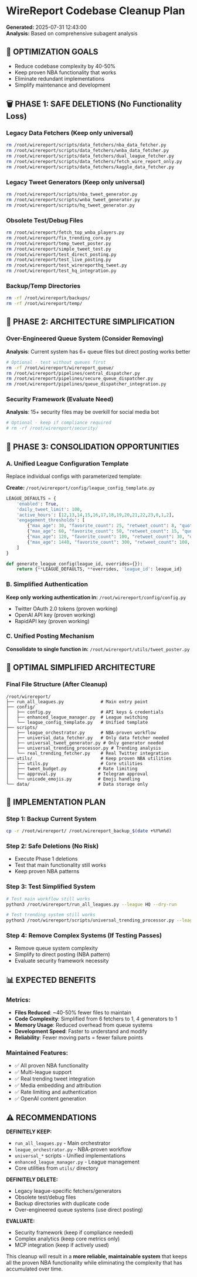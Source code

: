 # WireReport Codebase Cleanup Plan
**Generated:** 2025-07-31 12:43:00  
**Analysis:** Based on comprehensive subagent analysis

## 🎯 OPTIMIZATION GOALS
- Reduce codebase complexity by 40-50%
- Keep proven NBA functionality that works
- Eliminate redundant implementations
- Simplify maintenance and development

## 🗑️ PHASE 1: SAFE DELETIONS (No Functionality Loss)

### Legacy Data Fetchers (Keep only universal)
```bash
rm /root/wirereport/scripts/data_fetchers/nba_data_fetcher.py
rm /root/wirereport/scripts/data_fetchers/wnba_data_fetcher.py  
rm /root/wirereport/scripts/data_fetchers/dual_league_fetcher.py
rm /root/wirereport/scripts/data_fetchers/fetch_wire_report_only.py
rm /root/wirereport/scripts/data_fetchers/kaggle_data_fetcher.py
```

### Legacy Tweet Generators (Keep only universal)
```bash
rm /root/wirereport/scripts/nba_tweet_generator.py
rm /root/wirereport/scripts/wnba_tweet_generator.py
rm /root/wirereport/scripts/hq_tweet_generator.py
```

### Obsolete Test/Debug Files
```bash
rm /root/wirereport/fetch_top_wnba_players.py
rm /root/wirereport/fix_trending_core.py  
rm /root/wirereport/temp_tweet_poster.py
rm /root/wirereport/simple_tweet_test.py
rm /root/wirereport/test_direct_posting.py
rm /root/wirereport/test_live_posting.py
rm /root/wirereport/test_wirereporthq_tweet.py
rm /root/wirereport/test_hq_integration.py
```

### Backup/Temp Directories
```bash
rm -rf /root/wirereport/backups/
rm -rf /root/wirereport/temp/
```

## 🔧 PHASE 2: ARCHITECTURE SIMPLIFICATION

### Over-Engineered Queue System (Consider Removing)
**Analysis**: Current system has 6+ queue files but direct posting works better
```bash
# Optional - test without queues first
rm -rf /root/wirereport/wirereport_queue/
rm /root/wirereport/pipelines/central_dispatcher.py
rm /root/wirereport/pipelines/secure_queue_dispatcher.py
rm /root/wirereport/pipelines/queue_dispatcher_integration.py
```

### Security Framework (Evaluate Need)
**Analysis**: 15+ security files may be overkill for social media bot
```bash
# Optional - keep if compliance required
# rm -rf /root/wirereport/security/
```

## 🔄 PHASE 3: CONSOLIDATION OPPORTUNITIES

### A. Unified League Configuration Template
Replace individual configs with parameterized template:

**Create:** `/root/wirereport/config/league_config_template.py`
```python
LEAGUE_DEFAULTS = {
    'enabled': True,
    'daily_tweet_limit': 100,
    'active_hours': [12,13,14,15,16,17,18,19,20,21,22,23,0,1,2],
    'engagement_thresholds': [
        {"max_age": 30, "favorite_count": 25, "retweet_count": 8, "quote_count": 2},
        {"max_age": 60, "favorite_count": 50, "retweet_count": 15, "quote_count": 3},
        {"max_age": 120, "favorite_count": 100, "retweet_count": 30, "quote_count": 5},
        {"max_age": 1440, "favorite_count": 300, "retweet_count": 100, "quote_count": 15}
    ]
}

def generate_league_config(league_id, overrides={}):
    return {**LEAGUE_DEFAULTS, **overrides, 'league_id': league_id}
```

### B. Simplified Authentication
**Keep only working authentication in:** `/root/wirereport/config/config.py`
- Twitter OAuth 2.0 tokens (proven working)
- OpenAI API key (proven working)  
- RapidAPI key (proven working)

### C. Unified Posting Mechanism
**Consolidate to single function in:** `/root/wirereport/utils/tweet_poster.py`

## 🎯 OPTIMAL SIMPLIFIED ARCHITECTURE

### Final File Structure (After Cleanup)
```
/root/wirereport/
├── run_all_leagues.py              # Main entry point
├── config/
│   ├── config.py                   # API keys & credentials  
│   ├── enhanced_league_manager.py  # League switching
│   └── league_config_template.py   # Unified template
├── scripts/
│   ├── league_orchestrator.py      # NBA-proven workflow
│   ├── universal_data_fetcher.py   # Only data fetcher needed
│   ├── universal_tweet_generator.py # Only generator needed  
│   ├── universal_trending_processor.py # Trending analysis
│   └── real_trending_fetcher.py    # Real Twitter integration
├── utils/                          # Keep proven NBA utilities
│   ├── utils.py                    # Core utilities
│   ├── tweet_budget.py            # Rate limiting
│   ├── approval.py                # Telegram approval
│   └── unicode_emojis.py          # Emoji handling
└── data/                          # Data storage only
```

## 🚀 IMPLEMENTATION PLAN

### Step 1: Backup Current System
```bash
cp -r /root/wirereport/ /root/wirereport_backup_$(date +%Y%m%d)
```

### Step 2: Safe Deletions (No Risk)
- Execute Phase 1 deletions
- Test that main functionality still works
- Keep proven NBA patterns

### Step 3: Test Simplified System
```bash
# Test main workflow still works
python3 /root/wirereport/run_all_leagues.py --league HQ --dry-run

# Test trending system still works  
python3 /root/wirereport/scripts/universal_trending_processor.py --league HQ --dry-run
```

### Step 4: Remove Complex Systems (If Testing Passes)
- Remove queue system complexity
- Simplify to direct posting (NBA pattern)
- Evaluate security framework necessity

## 📊 EXPECTED BENEFITS

### Metrics:
- **Files Reduced**: ~40-50% fewer files to maintain
- **Code Complexity**: Simplified from 6 fetchers to 1, 4 generators to 1
- **Memory Usage**: Reduced overhead from queue systems
- **Development Speed**: Faster to understand and modify
- **Reliability**: Fewer moving parts = fewer failure points

### Maintained Features:
- ✅ All proven NBA functionality  
- ✅ Multi-league support
- ✅ Real trending tweet integration
- ✅ Media embedding and attribution
- ✅ Rate limiting and authentication
- ✅ OpenAI content generation

## ⚠️ RECOMMENDATIONS

**DEFINITELY KEEP:**
- `run_all_leagues.py` - Main orchestrator  
- `league_orchestrator.py` - NBA-proven workflow
- `universal_*` scripts - Unified implementations
- `enhanced_league_manager.py` - League management
- Core utilities from `utils/` directory

**DEFINITELY DELETE:**
- Legacy league-specific fetchers/generators  
- Obsolete test/debug files
- Backup directories with duplicate code
- Over-engineered queue systems (use direct posting)

**EVALUATE:**
- Security framework (keep if compliance needed)
- Complex analytics (keep core metrics only)
- MCP integration (keep if actively used)

This cleanup will result in a **more reliable, maintainable system** that keeps all the proven NBA functionality while eliminating the complexity that has accumulated over time.